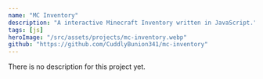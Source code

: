 ```yaml
---
name: "MC Inventory"
description: "A interactive Minecraft Inventory written in JavaScript."
tags: [js]
heroImage: "/src/assets/projects/mc-inventory.webp"
github: "https://github.com/CuddlyBunion341/mc-inventory"
---
```


There is no description for this project yet.

